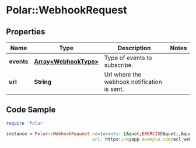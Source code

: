 # Polar::WebhookRequest

## Properties

Name | Type | Description | Notes
------------ | ------------- | ------------- | -------------
**events** | [**Array&lt;WebhookType&gt;**](WebhookType.md) | Type of events to subscribe. | 
**url** | **String** | Url where the webhook notification is sent. | 

## Code Sample

```ruby
require 'Polar'

instance = Polar::WebhookRequest.new(events: [&quot;EXERCISE&quot;,&quot;ACTIVITY_SUMMARY&quot;],
                                 url: https://myapp.example.com/acl_webhook)
```


